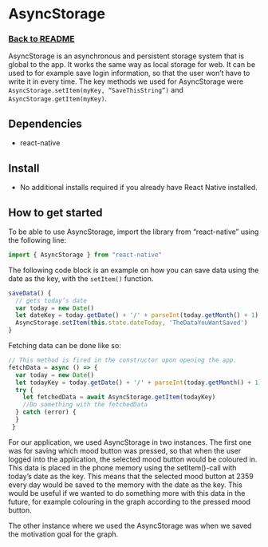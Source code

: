 # AsyncStorage
### [Back to README](https://github.com/IT2810/it2810-webutvikling-h18-prosjekt-3-38/new/issue/34/readme/)

AsyncStorage is an asynchronous and persistent storage system that is global to the app. It works the same way as local storage for web. It can be used to for example save login information, so that the user won’t have to write it in every time.
The key methods we used for AsyncStorage were `AsyncStorage.setItem(myKey, “SaveThisString”)` and `AsyncStorage.getItem(myKey)`.

## Dependencies 
* react-native

## Install
* No additional installs required if you already have React Native installed.

## How to get started
To be able to use AsyncStorage, import the library from “react-native” using the following line:

```javascript
import { AsyncStorage } from "react-native"
```
The following code block is an example on how you can save data using the date as the key, with the `setItem()` function.

```javascript
saveData() {
  // gets today’s date
  var today = new Date()
  let dateKey = today.getDate() + '/' + parseInt(today.getMonth() + 1) + '/' + today.getFullYear()
  AsyncStorage.setItem(this.state.dateToday, 'TheDataYouWantSaved')
}
```

Fetching data can be done like so: 

```javascript
// This method is fired in the constructor upon opening the app.
fetchData = async () => {
  var today = new Date()
  let todayKey = today.getDate() + '/' + parseInt(today.getMonth() + 1) + '/' + today.getFullYear()
  try {
    let fetchedData = await AsyncStorage.getItem(todayKey)
    //Do something with the fetchedData
  } catch (error) {
  }
 }
```
For our application, we used AsyncStorage in two instances. The first one was for saving which mood button was pressed, so that when the user logged into the application, the selected mood button would be coloured in. This data is placed in the phone memory using the setItem()-call with today’s date as the key. This means that the selected mood button at 2359 every day would be saved to the memory with the date as the key. This would be useful if we wanted to do something more with this data in the future, for example colouring in the graph according to the pressed mood button.

The other instance where we used the AsyncStorage was when we saved the motivation goal for the graph. 
